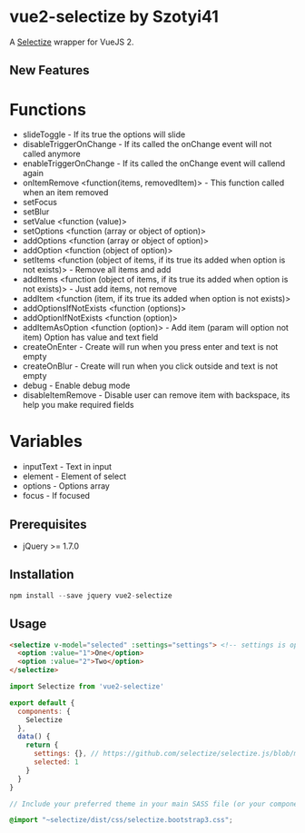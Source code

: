 # vue2-selectize by Szotyi41

A [Selectize](http://selectize.github.io/selectize.js/) wrapper for VueJS 2.

## New Features

# Functions

 * slideToggle <bool> - If its true the options will slide
 * disableTriggerOnChange <function> - If its called the onChange event will not called anymore
 * enableTriggerOnChange <function> - If its called the onChange event will callend again
 * onItemRemove <function(items, removedItem)> - This function called when an item removed
 * setFocus <function>
 * setBlur <function>
 * setValue <function (value)>
 * setOptions <function (array or object of option)>
 * addOptions <function (array or object of option)>
 * addOption <function (object of option)>
 * setItems <function (object of items, if its true its added when option is not exists)> - Remove all items and add
 * addItems <function (object of items, if its true its added when option is not exists)> - Just add items, not remove
 * addItem <function (item, if its true its added when option is not exists)>
 * addOptionsIfNotExists <function (options)>
 * addOptionIfNotExists <function (option)>
 * addItemAsOption <function (option)> - Add item (param will option not item) Option has value and text field
 * createOnEnter <bool> - Create will run when you press enter and text is not empty
 * createOnBlur <bool> - Create will run when you click outside and text is not empty
 * debug <bool> - Enable debug mode
 * disableItemRemove <bool> - Disable user can remove item with backspace, its help you make required fields
# Variables

 * inputText - Text in input
 * element - Element of select
 * options - Options array
 * focus - If focused



## Prerequisites
* jQuery >= 1.7.0

## Installation

```js
npm install --save jquery vue2-selectize
```

## Usage

```html
<selectize v-model="selected" :settings="settings"> <!-- settings is optional -->
  <option :value="1">One</option>
  <option :value="2">Two</option>
</selectize>
```
```js
import Selectize from 'vue2-selectize'

export default {
  components: {
    Selectize
  },
  data() {
    return {
      settings: {}, // https://github.com/selectize/selectize.js/blob/master/docs/usage.md
      selected: 1
    }
  }
}
```
```scss
// Include your preferred theme in your main SASS file (or your component's <style lang="scss"/> section).

@import "~selectize/dist/css/selectize.bootstrap3.css";
```
